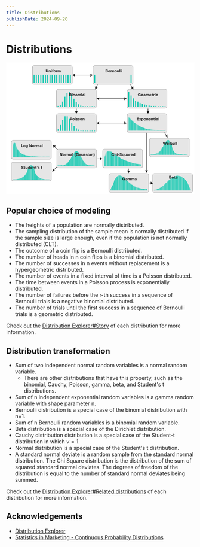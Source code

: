 ```yaml
---
title: Distributions
publishDate: 2024-09-20
---
```


# Distributions

![Distribution transformation](./images/distribution_transformations.png)

## Popular choice of modeling

- The heights of a population are normally distributed.
- The sampling distribution of the sample mean is normally distributed if the sample size is large enough, even if the population is not normally distributed (CLT).
- The outcome of a coin flip is a Bernoulli distributed.
- The number of heads in n coin flips is a binomial distributed.
- The number of successes in n events without replacement is a hypergeometric distributed.
- The number of events in a fixed interval of time is a Poisson distributed.
- The time between events in a Poisson process is exponentially distributed.
- The number of failures before the r-th success in a sequence of Bernoulli trials is a negative binomial distributed.
- The number of trials until the first success in a sequence of Bernoulli trials is a geometric distributed.

Check out the [Distribution Explorer#Story](https://distribution-explorer.github.io/discrete/poisson.html) of each distribution for more information.

## Distribution transformation

- Sum of two independent normal random variables is a normal random variable.
  - There are other distributions that have this property, such as the binomial, Cauchy, Poisson, gamma, beta, and Student's t distributions.
- Sum of n independent exponential random variables is a gamma random variable with shape parameter n.
- Bernoulli distribution is a special case of the binomial distribution with n=1.
- Sum of n Bernoulli random variables is a binomial random variable.
- Beta distribution is a special case of the Dirichlet distribution.
- Cauchy distribution distribution is a special case of the Student-t distribution in which $v=1$.
- Normal distribution is a special case of the Student's t distribution.
- A standard normal deviate is a random sample from the standard normal distribution. The Chi Square distribution is the distribution of the sum of squared standard normal deviates. The degrees of freedom of the distribution is equal to the number of standard normal deviates being summed.

Check out the [Distribution Explorer#Related distributions](https://distribution-explorer.github.io/multivariate_continuous/dirichlet.html) of each distribution for more information.

## Acknowledgements

- [Distribution Explorer](https://distribution-explorer.github.io/index.html)
- [Statistics in Marketing - Continuous Probability Distributions](https://bernard-mlab.com/post/probability-distribution2/)
